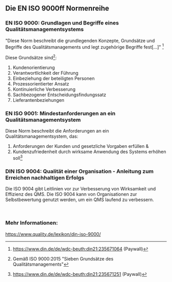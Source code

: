 ## Die EN ISO 9000ff Normenreihe

### EN ISO 9000: Grundlagen und Begriffe eines Qualitätsmanagementsystems
"Diese Norm beschreibt die grundlegenden Konzepte, Grundsätze und Begriffe des Qualitätsmanagements und legt zugehörige Begriffe fest[...]" [^1]

Diese Grundsätze sind[^2]:
1. Kundenorientierung
2. Verantwortlichkeit der Führung
3. Einbeziehung der beteiligten Personen
4. Prozessorientierter Ansatz
5. Kontinuierliche Verbesserung
6. Sachbezogener Entscheidungsfindungssatz
7. Lieferantenbeziehungen

### EN ISO 9001: Mindestanforderungen an ein Qualitätsmanagementsystem
Diese Norm beschreibt die Anforderungen an ein Qualitätsmanagementsystem, das:
1. Anforderungen der Kunden und gesetzliche Vorgaben erfüllen &
2. Kundenzufriedenheit durch wirksame Anwendung des Systems erhöhen soll[^3]

### DIN ISO 9004: Qualität einer Organisation - Anleitung zum Erreichen nachhaltigen Erfolgs
Die ISO 9004 gibt Leitlinien vor zur Verbesserung von Wirksamkeit und Effizienz des QMS. Die ISO 9004 kann von Organisationen zur Selbstbewertung genutzt werden, um ein QMS laufend zu verbessern.

<br>

### Mehr Informationen:
https://www.quality.de/lexikon/din-iso-9000/



[^1]: https://www.din.de/de/wdc-beuth:din21:235671064 (Paywall)
[^2]: Gemäß ISO 9000:2015 "Sieben Grundsätze des Qualitätsmanagements"
[^3]: https://www.din.de/de/wdc-beuth:din21:235671251 (Paywall)
